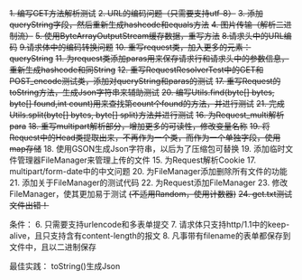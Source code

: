 ~~1. 编写GET方法解析测试~~
~~2. URL的编码问题（只需要支持utf-8）~~
~~3. 添加queryString字段，然后重新生成hashcode和equals方法~~
~~4. 图片传输（解析二进制流）~~
~~5. 使用ByteArrayOutputStream缓存数据，重写方法~~
~~8.请求头中的URL编码~~
~~9.请求体中的编码转换问题~~
~~10. 重写request类，加入更多的元素：queryString~~
~~11. 为request类添加paras用来保存请求行和请求头中的参数信息，重新生成hashcode和同String~~
~~12. 重写RequestResolverTest中的GET和POST_encode测试类，添加对queryString和paras的测试~~
~~17. 重写Request的toString方法，生成Json字符串来辅助测试~~
~~20. 编写Utils.find(byte[] bytes, byte[] found,int count)用来查找第count个found的方法，并进行测试~~
~~21. 完成Utils.split(byte[] bytes, byte[] split)方法并进行测试~~
~~16. 为Request_multi解析para~~
~~18. 重写multipart解析部分，增加更多的可读性，修改变量名称~~
~~19. 将Request中的Head类提取出来，不再作为一个类，而作为一个单独字段，使用map存储~~
18. 使用GSON生成Json字符串，以后为了压缩包可替换
19. 添加临时文件管理器FileManager来管理上传的文件
15. 为Request解析Cookie
17. multipart/form-date中的中文问题
20. 为FileManager添加删除所有文件的功能
21. 添加关于FileManager的测试代码
22. 为Request添加FileManager
23. 修改FileManager，使其更加易于测试
~~(不适用Random，使用计数器)~~
~~24. get.txt测试文件出错！~~





条件：
6. 只需要支持urlencode和多表单提交
7. 请求体只支持http/1.1中的keep-alive，且只支持含有content-length的报文
8. 凡事带有filename的表单都保存到文件中，且以二进制保存

最佳实践：
toString()生成Json